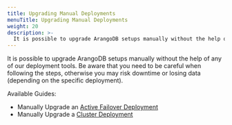 ```yaml
---
title: Upgrading Manual Deployments
menuTitle: Upgrading Manual Deployments
weight: 20
description: >-
  It is possible to upgrade ArangoDB setups manually without the help of anyof our deployment tools
---
```

It is possible to upgrade ArangoDB setups manually without the help of any
of our deployment tools. Be aware that you need to be careful when following the steps,
otherwise you may risk downtime or losing data (depending on the specific deployment).

Available Guides:

- Manually Upgrade an [Active Failover Deployment](upgrading-an-active-failover-deployment.md)
- Manually Upgrade a [Cluster Deployment](upgrading-a-cluster.md)
